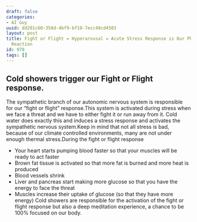```yaml
---
draft: false
categories:
- AI Guy
uuid: dd201c60-358d-4bf9-bf18-7ecc49cd4503
layout: post
title: Fight or Flight = Hyperarousal = Acute Stress Response is Our Physiological
  Reaction
id: 978
tags: []
---
```


## Cold showers trigger our&nbsp;Fight or Flight response.
The sympathetic branch of our autonomic nervous system is responsible for our “fight or flight” response.This system is activated during stress when we face a threat and we have to either fight it or run away from it. Cold water does exactly this and induces a stress response and activates the sympathetic nervous system.Keep in mind that not all stress is bad, because of our climate controlled environments, many are not under enough thermal stress.During the fight or flight response
- Your heart starts pumping blood faster so that your muscles will be ready to act faster
- Brown fat tissue is activated so that more fat is burned and more heat is produced
- Blood vessels shrink
- Liver and pancreas start making more glucose so that you have the energy to face the threat
- Muscles increase their uptake of glucose (so that they have more energy)
Cold showers are responsible for the activation of the fight or flight response but also a deep meditation experience, a chance to be 100% focused on our body. 